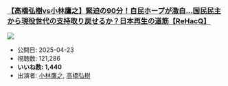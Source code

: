 ### [【高橋弘樹vs小林鷹之】緊迫の90分！自民ホープが激白…国民民主から現役世代の支持取り戻せるか？日本再生の道筋【ReHacQ】](https://www.youtube.com/watch?v=NSwPI5DtDOY)
[![](https://img.youtube.com/vi/NSwPI5DtDOY/sddefault.jpg)](https://www.youtube.com/watch?v=NSwPI5DtDOY)
-   公開日: 2025-04-23
-   視聴数: 121,286
-   **いいね数: 1,440**
-   出演者: [小林鷹之](/rehacq_fan/people/小林鷹之 "wikilink"), [高橋弘樹](/rehacq_fan/people/高橋弘樹 "wikilink")
